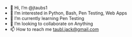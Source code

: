 - 👋 Hi, I’m @jtaubs1
- 👀 I’m interested in Python, Bash, Pen Testing, Web Apps
- 🌱 I’m currently learning Pen Testing
- 💞️ I’m looking to collaborate on Anything
- 📫 How to reach me taubl.jack@gmail.com

<!---
jtaubs1/jtaubs1 is a ✨ special ✨ repository because its `README.md` (this file) appears on your GitHub profile.
You can click the Preview link to take a look at your changes.
--->
